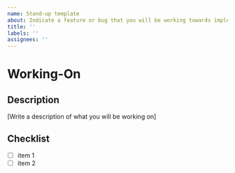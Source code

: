 ```yaml
---
name: Stand-up template
about: Indicate a feature or bug that you will be working towards implementing
title: ''
labels: ''
assignees: ''
---
```


# Working-On

## Description

[Write a description of what you will be working on]

## Checklist

- [ ] item 1
- [ ] item 2
